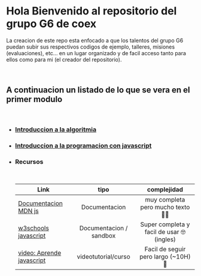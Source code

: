 # Hola Bienvenido al repositorio del grupo G6 de coex

La creacion de este repo esta enfocado a que los talentos del grupo G6 puedan subir sus respectivos codigos de ejemplo, talleres, misiones (evaluaciones), etc... en un lugar organizado y de facil acceso tanto para ellos como para mi (el creador del repositorio).

<br>

## **A continuacion un listado de lo que se vera en el primer modulo**

<br>

- ### [Introduccion a la algoritmia](./docs/introAlgoritmia.md)
- ### [Introduccion a la programacion con javascript](./docs/introJavascript.md)
- ### Recursos
    <br>

    | Link        | tipo           | complejidad |
    | ------------- |:-------------:|:-------------:
    | [Documentacion MDN js](https://developer.mozilla.org/es/docs/Learn/JavaScript/First_steps/Variables)      | Documentacion  | muy completa pero mucho texto 😮‍💨
    | [w3schools javascript](https://www.w3schools.com/js/js_statements.asp)     | Documentacion / sandbox  | Super completa y facil de usar 🤓 (ingles)
    | [video: Aprende javascript](https://youtu.be/ivdTnPl1ND0) | videotutorial/curso     | Facil de seguir pero largo (~10H) 🥶
        